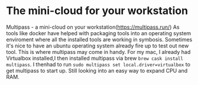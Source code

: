 # The mini-cloud for your workstation

Multipass - a mini-cloud on your workstation(https://multipass.run/) 
As tools like docker have helped with packaging tools into an operating system enviroment
where all the installed tools are working in symbosis. Sometimes it's nice to have an ubuntu
operating system already fire up to test out new tool. This is where multipass may come in handy. 
For my mac, I already had Virtualbox installed,I then installed multipass via brew `brew cask install multipass`. 
I thenhad to run `sudo multipass set local.driver=virtualbox` to get multipass to start up. 
Still looking into an easy way to expand CPU and RAM.
